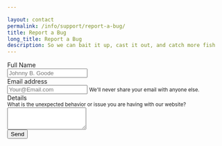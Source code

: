 ```yaml
---

layout: contact
permalink: /info/support/report-a-bug/
title: Report a Bug
long_title: Report a Bug
description: So we can bait it up, cast it out, and catch more fish
---
```



<form 
    action="https://formspree.io/nkline@solarinnovations.com"
    method="POST"
    class="needs-validation" novalidate>
    <div class="form-group row">
        <label class="col-4 col-form-label text-right" for="email">Full Name</label>
        <div class="col-sm-8">
          <input required name="full-name" class="form-control" id="email" aria-describedby="emailHelp" placeholder="Johnny B. Goode">
        </div>
    </div>
    <div class="form-group row">
        <label class="col-4 col-form-label text-right" for="email">Email address</label>
        <div class="col-sm-8">
          <input required type="email" name="_replyto" class="form-control" id="email" aria-describedby="emailHelp" placeholder="Your@Email.com">
          <small id="emailHelp" class="form-text text-muted">We'll never share your email with anyone else.</small>
        </div>
    </div>
    <div class="form-group row">
        <label class="col-4 col-form-label text-right" for="message">Details</label>
        <div class="col-sm-8">
          <small id="messageHelp" class="form-text text-muted">What is the unexpected behavior or issue you are having with our website?</small>
          <textarea required class="form-control" name="Message" id="message" rows="3"></textarea>
        </div>
    </div>
    <input type="hidden" id="referal" name="referal-page" />
    <input type="hidden" name="_subject" value="New IRT Contact Submission!" />
    <input type="text" name="_gotcha" style="display:none" />
    <input type="hidden" name="_next" value="{{ site.url }}/info/contact/thank-you/" />
    <input type="submit" class="btn btn-primary mb-2 float-right" value="Send">
</form>
<script>
document.getElementById("referal").value = document.referrer;
(function() {
  console.log(document.referrer);
  'use strict';
  window.addEventListener('load', function() {
    // Fetch all the forms we want to apply custom Bootstrap validation styles to
    var forms = document.getElementsByClassName('needs-validation');
    // Loop over them and prevent submission
    var validation = Array.prototype.filter.call(forms, function(form) {
      form.addEventListener('submit', function(event) {
        if (form.checkValidity() === false) {
          event.preventDefault();
          event.stopPropagation();
        }
        form.classList.add('was-validated');
      }, false);
    });
  }, false);
})();
</script>